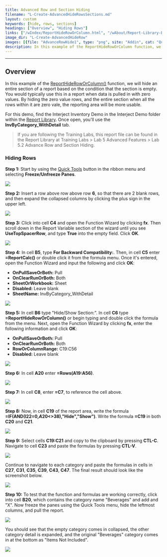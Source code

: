```yaml
---
title: Advanced Row and Section Hiding
filename: "L-Create-AdvancedHideRowsSections.md"
layout: custom 
keywords: [hide, rows, sections]
headings: ["Overview", "Hiding Rows"]
links: ["/wIndex/ReportHideRowOrColumn.html", "/wAbout/Report-Library-Basics.html", "/wPortal/INTERJECT-Ribbon-Menu-Items.html"]
image_dir: "L-Create-AdvancedHideRow"
images: [{file: "AdvanceRowHide1", type: "png", site: "Addin", cat: "Quick Tools", sub: "", report: "Inventory By Category", ribbon: "Advanced", config: ""},{file: "AdvanceRowHide2", type: "png", site: "Addin", cat: "Report", sub: "", report: "Inventory By Category", ribbon: "", config: "Yes"},{file: "AdvanceRowHide3", type: "png", site: "Excel", cat: "Function Wizard", sub: "", report: "Inventory By Category", ribbon: "", config: "Yes"},{file: "AdvanceRowHide4", type: "png", site: "Excel", cat: "Function Wizard", sub: "", report: "Inventory By Category", ribbon: "", config: "Yes"},{file: "AdvanceRowHide5", type: "png", site: "Excel", cat: "Function Wizard", sub: "", report: "Inventory By Category", ribbon: "", config: "Yes"},{file: "AdvanceRowHide6", type: "png", site: "Addin", cat: "Report", sub: "", report: "Inventory By Category", ribbon: "", config: "Yes"},{file: "AdvanceRowHide7", type: "png", site: "Addin", cat: "Report", sub: "", report: "", ribbon: "", config: "Yes"},{file: "AdvanceRowHide8", type: "png", site: "Addin", cat: "Report", sub: "", report: "Inventory By Category", ribbon: "", config: ""},{file: "AdvanceRowHide9", type: "png", site: "Addin", cat: "Report", sub: "", report: "Inventory By Category", ribbon: "", config: ""},{file: "AdvanceRowHide10", type: "png", site: "Addin", cat: "Report", sub: "", report: "Inventory By Category", ribbon: "", config: ""},{file: "AdvanceRowHide13", type: "png", site: "Addin", cat: "Report", sub: "", report: "Inventory By Category", ribbon: "", config: ""},{file: "AdvanceRowHide14", type: "png", site: "Addin", cat: "Report", sub: "", report: "Inventory By Category", ribbon: "Simple", config: ""}]
description: In this example of the ReportHideRowOrColumn function, we will hide an entire section of a report based on the condition that the section is empty. You would typically use this in a report when data is pulled in with zero values. By hiding the zero value rows, and the entire section when all the rows within it are zero vale, the reporting area will be more usable. 
---
```

* * *

## Overview

In this example of the [ReportHideRowOrColumn()](/wIndex/ReportHideRowOrColumn.html) function, we will hide an entire section of a report based on the condition that the section is empty. You would typically use this in a report when data is pulled in with zero values. By hiding the zero value rows, and the entire section when all the rows within it are zero vale, the reporting area will be more usable. 

For this demo, find the Interject Inventory Demo in the Interject Demo folder within the [Report Library](/wAbout/Report-Library-Basics.html). Once open, you'll use the **InvByCategory_WithDetail** tab.

<blockquote class=lab_info>
 If you are following the Training Labs, this report file can be found in the Report Library at Training Labs > Lab 5 Advanced Features > Lab 5.2 Advance Row and Section Hiding.
</blockquote>

### Hiding Rows

**Step 1:** Start by using the [Quick Tools](/wPortal/INTERJECT-Ribbon-Menu-Items.html) button in the ribbon menu and selecting **Freeze/Unfreeze Panes**.

![](/images/L-Create-AdvancedHideRow/AdvanceRowHide1.png)
<br> 

**Step 2:** Insert a row above row above row **6**, so that there are 2 blank rows, and then expand the collapsed columns by clicking the plus sign in the upper left.

![](/images/L-Create-AdvancedHideRow/AdvanceRowHide2.png)
<br>

**Step 3:** Click into cell **C4** and open the Function Wizard by clicking **fx**. Then scroll down in the Report Variable section of the wizard until you see **UseTopSpacerRow**, and type **True** into the empty field. Click **OK**.

![](/images/L-Create-AdvancedHideRow/AdvanceRowHide3.png)
<br>

**Step 4:** In cell **B5**, type **For Backward Compatibility:**. Then, in cell **C5** enter **=ReportCalc()** or double click it from the formula menu. Once it's entered, open the Function Wizard and input the following and click **OK**:

- **OnPullSaveOrBoth:** Pull
- **OnClearRunOrBoth:** Both
- **SheetOrWorkbook:** Sheet
- **Disabled:** Leave blank
- **SheetName:** InvByCategory_WithDetail

![](/images/L-Create-AdvancedHideRow/AdvanceRowHide4.png)
<br>

**Step 5:** In cell **B6** type "Hide/Show Section:". In cell **C6** type **=ReportHideRowOrColumn()** or begin typing and double click the formula from the menu. Next, open the Function Wizard by clicking **fx**, enter the following information and click **OK**:

- **OnPullSaveOrBoth:** Pull
- **OnClearRunOrBoth:** Both
- **RowOrColumnRange:** C19:C56
- **Disabled:** Leave blank

![](/images/L-Create-AdvancedHideRow/AdvanceRowHide5.png)
<br>

**Step 6:** In cell **A20** enter **=Rows(A19:A56)**.

![](/images/L-Create-AdvancedHideRow/AdvanceRowHide6.png)
<br>

**Step 7:** In cell **C8**, enter **=C7**, to reference the cell above.

![](/images/L-Create-AdvancedHideRow/AdvanceRowHide7.png)
<br>

**Step 8:** Now, in cell **C19** of the report area, write the formula **=IF(AND(I22=0,$A$20<>38),\"Hide\",\"Show\")**. Write the formula **=C19** in both **C20** and **C21**.

![](/images/L-Create-AdvancedHideRow/AdvanceRowHide8.png)
<br>

**Step 9:** Select cells **C19:C21** and copy to the clipboard by pressing **CTL-C**. Navigate to cell **C23** and paste the formulas by pressing **CTL-V**.

![](/images/L-Create-AdvancedHideRow/AdvanceRowHide9.png)
<br>

Continue to navigate to each category and paste the formulas in cells in **C27**, **C31**, **C35**, **C39**, **C43**, **C47**. The final result should look like the screenshot below.

![](/images/L-Create-AdvancedHideRow/AdvanceRowHide10.png)
<br>

**Step 10:** To test that the function and formulas are working correctly, click into cell **B20**, which contains the category name "Beverages" and add and "X". Now freeze the panes using the Quick Tools menu, hide the leftmost columns, and pull the report.

![](/images/L-Create-AdvancedHideRow/AdvanceRowHide13.png)
<br>

You should see that the empty category comes in collapsed, the other category detail is expanded, and the original "Beverages" category comes in at the bottom as "Items Not Included".

![](/images/L-Create-AdvancedHideRow/AdvanceRowHide14.png)
<br>
